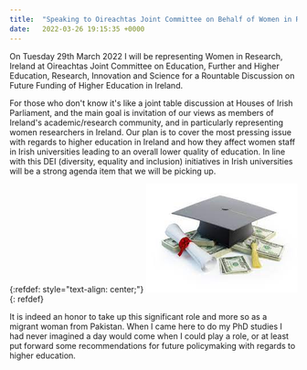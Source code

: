 ```yaml
---
title:  "Speaking to Oireachtas Joint Committee on Behalf of Women in Research, Ireland"
date:   2022-03-26 19:15:35 +0000
---
```


On Tuesday 29th March 2022 I will be representing Women in Research, Ireland at Oireachtas Joint Committee on Education, Further and Higher Education, Research, Innovation and Science for a Rountable Discussion on Future Funding of Higher Education in Ireland.

For those who don't know it's like a joint table discussion at Houses of Irish Parliament, and the main goal is invitation of our views as members of Ireland's academic/research community, and in particularly representing women researchers in Ireland. Our plan is to cover the most pressing issue with regards to higher education in Ireland and how they affect women staff in Irish universities leading to an overall lower quality of education. In line with this DEI (diversity, equality and inclusion) initiatives in Irish universities will be a strong agenda item that we will be picking up.

{:refdef: style="text-align: center;"}
![](/assets/images/hef.jpeg)
{: refdef}


It is indeed an honor to take up this significant role and more so as a migrant woman from Pakistan. When I came here to do my PhD studies I had never imagined a day would come when I could play a role, or at least put forward some recommendations for future policymaking with regards to higher education. 



